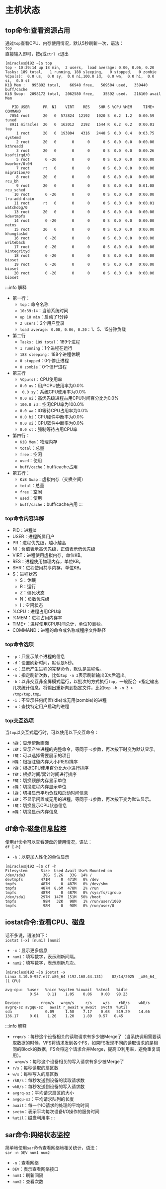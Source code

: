 # 主机状态
## top命令:查看资源占用
通过`top`查看CPU、内存使用情况，默认5秒刷新一次，语法：  
`top`  
直接输入即可，按`q`或`ctrl c`退出
```
[miracles@192 ~]$ top
top - 10:39:14 up 18 min,  2 users,  load average: 0.00, 0.06, 0.20
Tasks: 189 total,   1 running, 188 sleeping,   0 stopped,   0 zombie
%Cpu(s):  0.0 us,  0.0 sy,  0.0 ni,100.0 id,  0.0 wa,  0.0 hi,  0.0 si,  0.0 st
KiB Mem :   995892 total,    66948 free,   569504 used,   359440 buff/cache
KiB Swap:  2098172 total,  2062580 free,    35592 used.   216160 avail Mem 

   PID USER      PR  NI    VIRT    RES    SHR S %CPU %MEM     TIME+ COMMAND                      
  7054 root      20   0  573824  12192   1020 S  6.2  1.2   0:00.59 tuned                        
  8911 miracles  20   0  162012   2192   1544 R  6.2  0.2   0:00.01 top                          
     1 root      20   0  193804   4316   2448 S  0.0  0.4   0:03.75 systemd                      
     2 root      20   0       0      0      0 S  0.0  0.0   0:00.00 kthreadd                     
     3 root      20   0       0      0      0 S  0.0  0.0   0:00.26 ksoftirqd/0                  
     5 root       0 -20       0      0      0 S  0.0  0.0   0:00.00 kworker/0:0H                 
     7 root      rt   0       0      0      0 S  0.0  0.0   0:00.00 migration/0                  
     8 root      20   0       0      0      0 S  0.0  0.0   0:00.00 rcu_bh                       
     9 root      20   0       0      0      0 S  0.0  0.0   0:01.08 rcu_sched                    
    10 root       0 -20       0      0      0 S  0.0  0.0   0:00.00 lru-add-drain                
    11 root      rt   0       0      0      0 S  0.0  0.0   0:00.01 watchdog/0                   
    13 root      20   0       0      0      0 S  0.0  0.0   0:00.00 kdevtmpfs                    
    14 root       0 -20       0      0      0 S  0.0  0.0   0:00.00 netns                        
    15 root      20   0       0      0      0 S  0.0  0.0   0:00.00 khungtaskd                   
    16 root       0 -20       0      0      0 S  0.0  0.0   0:00.00 writeback                    
    17 root       0 -20       0      0      0 S  0.0  0.0   0:00.00 kintegrityd                  
    18 root       0 -20       0      0      0 S  0.0  0.0   0:00.00 bioset                       
    19 root       0 -20       0      0      0 S  0.0  0.0   0:00.00 bioset                       
    20 root       0 -20       0      0      0 S  0.0  0.0   0:00.00 bioset
```
:::info 解释
- 第一行：
  - `top`：命令名称
  - `10:39:14`：当前系统时间
  - `up 18 min`：启动了1分钟
  - `2 users`：2个用户登录
  - `load average: 0.00, 0.06, 0.20`：1、5、15分钟负载
- 第二行
  - `Tasks: 189 total`：189个进程
  - `1 running`：1个进程在运行
  - `188 sleeping`：188个进程休眠
  - `0 stopped`：0个停止进程
  - `0 zombie`：0个僵尸进程
- 第三行
  - `%Cpu(s)`：CPU使用率
  - `0.0 us`：用户CPU使用率为0.0%
  - ` 0.0 sy`：系统CPU使用率为0.0%
  - `0.0 ni`：高优先级进程占用CPU时间百分比为0.0%
  - `100.0 id`：空闲CPU率为100.0%
  - `0.0 wa`：IO等待CPU占用率为0.0%
  - `0.0 hi`：CPU硬件中断率为0.0%
  - `0.0 si`：CPU软件中断率为0.0%
  - `0.0 st`：强制等待占用CPU率
- 第四行：
  - `KiB Mem`：物理内存
  - `total`：总量
  - `free`：空闲
  - `used`：使用
  - `buff/cache`：buff/cache占用
- 第五行：
  - `KiB Swap`：虚拟内存（交换空间）
  - `total`：总量
  - `free`：空闲
  - `used`：使用
  - `buff/cache`：buff/cache占用
:::
### top命令内容详解
- PID：进程id
- USER：进程所属用户
- PR：进程优先级，越小越高
- NI：负值表示高优先级，正值表示低优先级
- VIRT：进程使用虚拟内存，单位KB。
- RES：进程使用物理内存，单位KB。
- SHR：进程使用共享内存，单位KB。
- S：进程状态
  - S：休眠
  - R：运行
  - Z：僵死状态
  - N：负数优先级
  - I：空闲状态
- %CPU：进程占用CPU率
- %MEM：进程占用内存率
- TIME+：进程使用CPU时间总计，单位10毫秒。
- COMMAND：进程的命令或名称或程序文件路径
### top命令选项
- `-p`：只显示某个进程的信息
- `-d`：设置刷新时间，默认是5秒。
- `-c`：显示产生进程的完整命令，默认是进程名。
- `-n`：指定刷新次数，比如`top -n 3`表示刷新输出3次后退出。
- `-b`：以非交互非全屏模式运行，以批次的方式执行`top`，一般配合`-n`指定输出几次统计信息，将输出重新向到指定文件，比如`top -b -n 3 > /tmp/top.tmp`。
- `-i`：不显示任何闲置(idle)或无用(zombie)的进程
- `-u`：查找特定用户启动的进程
### top交互选项
当`top`以交互式运行时，可以使用以下交互命令：
- `h键`：显示帮助画面
- `c键`：显示产生进程的完整命令，等同于`-c`参数，再次按下时变为默认显示。
- `f键`：可以选择需要展示的项目
- `M键`：根据驻留内存大小(RES)排序
- `P键`：根据CPU使用百分比大小进行排序
- `T键`：根据时间/累计时间进行排序
- `E键`：切换顶部内存显示单位
- `e键`：切换进程内存显示单位
- `l键`：切换显示平均负载和启动时间信息
- `i键`：不显示闲置或无用的进程，等同于`-i`参数，再次按下变为默认显示。
- `t键`：切换显示CPU状态信息
- `m键`：切换显示内存信息
## df命令:磁盘信息监控
使用`df`命令可以查看硬盘的使用情况，语法：  
`df [-h]`
- `-h`：以更加人性化的单位显示
```
[miracles@192 ~]$ df -h
Filesystem      Size  Used Avail Use% Mounted on
/dev/sda3        38G  5.2G   33G  14% /
devtmpfs        471M     0  471M   0% /dev
tmpfs           487M     0  487M   0% /dev/shm
tmpfs           487M  8.6M  478M   2% /run
tmpfs           487M     0  487M   0% /sys/fs/cgroup
/dev/sda1       297M  147M  151M  50% /boot
tmpfs            98M   32K   98M   1% /run/user/1000
tmpfs            98M     0   98M   0% /run/user/0
```
## iostat命令:查看CPU、磁盘
话不多说，语法如下：  
`iostat [-x] [num1] [num2]`
- `-x`：显示更多信息
- `num1`：填写数字，表示刷新间隔。
- `num2`：填写数字，表示刷新几次。
```
[miracles@192 ~]$ iostat -x
Linux 3.10.0-957.el7.x86_64 (192.168.44.131) 	02/14/2025 	_x86_64_	(1 CPU)

avg-cpu:  %user   %nice %system %iowait  %steal   %idle
           0.54    0.11    1.05    0.06    0.00   98.23

Device:         rrqm/s   wrqm/s     r/s     w/s    rkB/s    wkB/s avgrq-sz avgqu-sz   await r_await w_await  svctm  %util
sda               0.09     1.58    7.17    0.68   519.29    14.66   136.17     0.01    1.26    1.20    1.89   0.57   0.45
```
:::info 解释
- `rrqm/s`：每秒这个设备相关的读取请求有多少被Merge了（当系统调用需要读取数据的时候，VFS将请求发到各个FS，如果FS发现不同的读取请求的是相同的Block的数据，FS会将这个请求合并Merge，提高IO利用率，避免重复调用）。
- ` wrqm/s`：每秒这个设备相关的写入请求有多少被Merge了
- `r/s`：每秒读取的扇区数
- `w/s`：每秒写入的扇区数
- `rkB/s`：每秒发送到设备的读取请求数
- `wkB/s`：每秒发送到设备的写入请求数
- `avgrq-sz`：平均请求扇区的大小
- `avgqu-sz`：平均请求队列的长度
- `await`：每一个IO请求的处理的平均时间
- `svctm`：表示平均每次设备I/O操作的服务时间
- `%util`：磁盘利用率
:::
## sar命令:网络状态监控
简单地使用`sar`命令查看网络地相关统计，语法：  
`sar -n DEV num1 num2`
- `-n`：查看网络
- `DEV`：表示查看网络接口
- `num1`：刷新间隔
- `num2`：查看次数